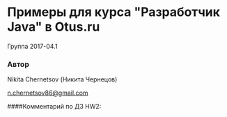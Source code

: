 # Примеры для курса "Разработчик Java" в Otus.ru

Группа 2017-04.1

### Автор 
Nikita Chernetsov (Никита Чернецов)

n.chernetsov86@gmail.com

####Комментарий по ДЗ HW2:
